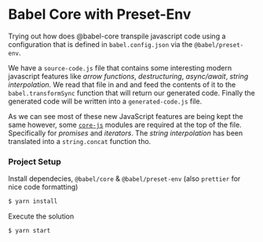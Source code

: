 # Babel Core with Preset-Env

Trying out how does @babel-core transpile javascript code using a configuration that is defined in `babel.config.json` via the `@babel/preset-env`.

We have a `source-code.js` file that contains some interesting modern javascript features like _arrow functions_, _destructuring_, _async/await_, _string interpolation_. We read that file in and and feed the contents of it to the `babel.transformSync` function that will return our generated code. Finally the generated code will be written into a `generated-code.js` file.

As we can see most of these new JavaScript features are being kept the same however, some [`core-js`](https://github.com/zloirock/core-js) modules are required at the top of the file. Specifically for _promises_ and _iterators_. The _string interpolation_ has been translated into a `string.concat` function tho.

### Project Setup

Install dependecies, `@babel/core` & `@babel/preset-env` (also `prettier` for nice code formatting)

```bash
$ yarn install
```

Execute the solution

```bash
$ yarn start
```
